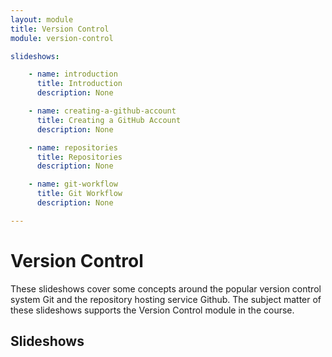 ```yaml
---
layout: module
title: Version Control
module: version-control

slideshows:

    - name: introduction
      title: Introduction
      description: None

    - name: creating-a-github-account
      title: Creating a GitHub Account
      description: None

    - name: repositories
      title: Repositories
      description: None

    - name: git-workflow
      title: Git Workflow
      description: None

---
```


# Version Control

These slideshows cover some concepts around the popular version control system Git and the repository hosting service Github. The subject matter of these slideshows supports the Version Control module in the course.

## Slideshows




